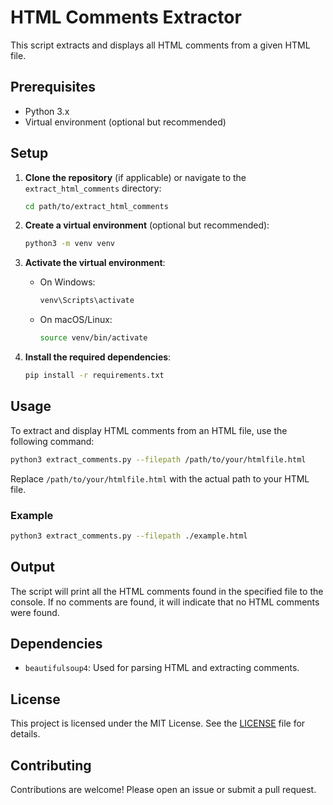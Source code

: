 # HTML Comments Extractor

This script extracts and displays all HTML comments from a given HTML file.

## Prerequisites

- Python 3.x
- Virtual environment (optional but recommended)

## Setup

1. **Clone the repository** (if applicable) or navigate to the `extract_html_comments` directory:

   ```bash
   cd path/to/extract_html_comments
   ```

2. **Create a virtual environment** (optional but recommended):

   ```bash
   python3 -m venv venv
   ```

3. **Activate the virtual environment**:

   - On Windows:
     ```bash
     venv\Scripts\activate
     ```
   - On macOS/Linux:
     ```bash
     source venv/bin/activate
     ```

4. **Install the required dependencies**:

   ```bash
   pip install -r requirements.txt
   ```

## Usage

To extract and display HTML comments from an HTML file, use the following command:

```bash
python3 extract_comments.py --filepath /path/to/your/htmlfile.html
```

Replace `/path/to/your/htmlfile.html` with the actual path to your HTML file.

### Example

```bash
python3 extract_comments.py --filepath ./example.html
```

## Output

The script will print all the HTML comments found in the specified file to the console. If no comments are found, it will indicate that no HTML comments were found.

## Dependencies

- `beautifulsoup4`: Used for parsing HTML and extracting comments.

## License

This project is licensed under the MIT License. See the [LICENSE](LICENSE) file for details.

## Contributing

Contributions are welcome! Please open an issue or submit a pull request.
